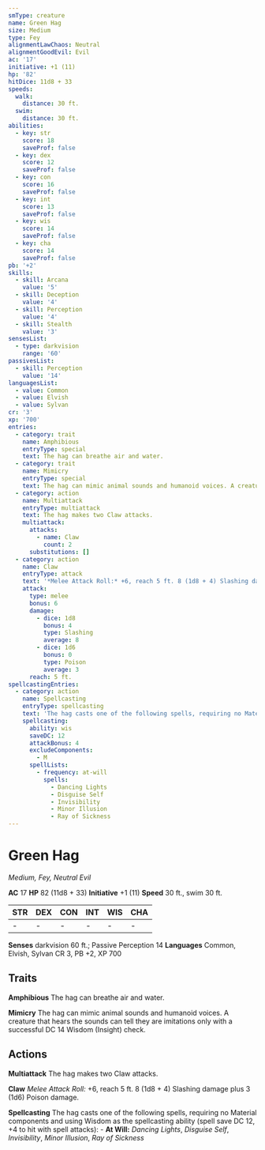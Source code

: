```yaml
---
smType: creature
name: Green Hag
size: Medium
type: Fey
alignmentLawChaos: Neutral
alignmentGoodEvil: Evil
ac: '17'
initiative: +1 (11)
hp: '82'
hitDice: 11d8 + 33
speeds:
  walk:
    distance: 30 ft.
  swim:
    distance: 30 ft.
abilities:
  - key: str
    score: 18
    saveProf: false
  - key: dex
    score: 12
    saveProf: false
  - key: con
    score: 16
    saveProf: false
  - key: int
    score: 13
    saveProf: false
  - key: wis
    score: 14
    saveProf: false
  - key: cha
    score: 14
    saveProf: false
pb: '+2'
skills:
  - skill: Arcana
    value: '5'
  - skill: Deception
    value: '4'
  - skill: Perception
    value: '4'
  - skill: Stealth
    value: '3'
sensesList:
  - type: darkvision
    range: '60'
passivesList:
  - skill: Perception
    value: '14'
languagesList:
  - value: Common
  - value: Elvish
  - value: Sylvan
cr: '3'
xp: '700'
entries:
  - category: trait
    name: Amphibious
    entryType: special
    text: The hag can breathe air and water.
  - category: trait
    name: Mimicry
    entryType: special
    text: The hag can mimic animal sounds and humanoid voices. A creature that hears the sounds can tell they are imitations only with a successful DC 14 Wisdom (Insight) check.
  - category: action
    name: Multiattack
    entryType: multiattack
    text: The hag makes two Claw attacks.
    multiattack:
      attacks:
        - name: Claw
          count: 2
      substitutions: []
  - category: action
    name: Claw
    entryType: attack
    text: '*Melee Attack Roll:* +6, reach 5 ft. 8 (1d8 + 4) Slashing damage plus 3 (1d6) Poison damage.'
    attack:
      type: melee
      bonus: 6
      damage:
        - dice: 1d8
          bonus: 4
          type: Slashing
          average: 8
        - dice: 1d6
          bonus: 0
          type: Poison
          average: 3
      reach: 5 ft.
spellcastingEntries:
  - category: action
    name: Spellcasting
    entryType: spellcasting
    text: 'The hag casts one of the following spells, requiring no Material components and using Wisdom as the spellcasting ability (spell save DC 12, +4 to hit with spell attacks): - **At Will:** *Dancing Lights*, *Disguise Self*, *Invisibility*, *Minor Illusion*, *Ray of Sickness*'
    spellcasting:
      ability: wis
      saveDC: 12
      attackBonus: 4
      excludeComponents:
        - M
      spellLists:
        - frequency: at-will
          spells:
            - Dancing Lights
            - Disguise Self
            - Invisibility
            - Minor Illusion
            - Ray of Sickness
---
```


# Green Hag
*Medium, Fey, Neutral Evil*

**AC** 17
**HP** 82 (11d8 + 33)
**Initiative** +1 (11)
**Speed** 30 ft., swim 30 ft.

| STR | DEX | CON | INT | WIS | CHA |
| --- | --- | --- | --- | --- | --- |
| - | - | - | - | - | - |

**Senses** darkvision 60 ft.; Passive Perception 14
**Languages** Common, Elvish, Sylvan
CR 3, PB +2, XP 700

## Traits

**Amphibious**
The hag can breathe air and water.

**Mimicry**
The hag can mimic animal sounds and humanoid voices. A creature that hears the sounds can tell they are imitations only with a successful DC 14 Wisdom (Insight) check.

## Actions

**Multiattack**
The hag makes two Claw attacks.

**Claw**
*Melee Attack Roll:* +6, reach 5 ft. 8 (1d8 + 4) Slashing damage plus 3 (1d6) Poison damage.

**Spellcasting**
The hag casts one of the following spells, requiring no Material components and using Wisdom as the spellcasting ability (spell save DC 12, +4 to hit with spell attacks): - **At Will:** *Dancing Lights*, *Disguise Self*, *Invisibility*, *Minor Illusion*, *Ray of Sickness*
